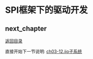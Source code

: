 # SPI框架下的驱动开发

## next_chapter

[返回目录](./SUMMARY.md)

直接开始下一节说明: [ch03-12.iio子系统](./ch03-12.iio_subsystem.md)
